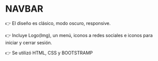 # NAVBAR

:point_right: El diseño es clásico, modo oscuro, responsive.

:point_right: Incluye Logo(Img), un menú, iconos a redes sociales e iconos para iniciar y cerrar sesión.

:point_right: Se utilizó HTML, CSS y BOOTSTRAMP